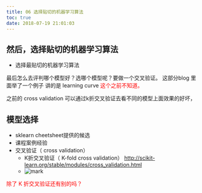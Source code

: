 ```yaml
---
title: 06 选择贴切的机器学习算法
toc: true
date: 2018-07-19 21:01:03
---
```

## 然后，选择贴切的机器学习算法

- 选择最贴切的机器学习算法


最后怎么去评判哪个模型好？选哪个模型呢？要做一个交叉验证。
这部分blog 里面举了一个例子 讲的是 learning curve <span style="color:red;">这个之前不知道。</span>


之前的 cross validation 可以通过k折交叉验证去看不同的模型上面效果的好坏，


## 模型选择

- sklearn cheetsheet提供的候选
- 课程案例经验
- 交叉验证（ cross validation）
    - K折交叉验证（ K-fold cross validation） http://scikit-learn.org/stable/modules/cross_validation.html
    -  ![mark](http://pacdb2bfr.bkt.clouddn.com/blog/image/180718/d0Ia3m7im4.png?imageslim)


<span style="color:red;">除了 K 折交叉验证还有别的吗？</span>
